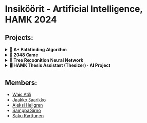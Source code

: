 # Insiköörit - Artificial Intelligence, HAMK 2024

## Projects:

<details>
  <summary><b>📍&nbsp;A* Pathfinding Algorithm</b></summary>
    something cool about the project...

    <a href="./labyrinth/">See the files here</a>
</details>

<details>
  <summary><b>🧩&nbsp;2048 Game</b></summary>
    something cool about the project...

    <a href="./2048/">See the files here</a>
</details>

<details>
  <summary><b>🌲&nbsp;Tree Recognition Neural Network</b></summary>
    something cool about the project...

    <a href="./tree_recognition//">See the files here</a>
</details>

<details>
  <summary><b>🖥️&nbsp;HAMK Thesis Assistant (Thesizer) - AI Project</b></summary>
    something cool about the project...

    <a href="./thesizer/">See the files here</a>
</details>

## Members:

- [Wais Atifi](https://github.com/Waisatifi)
- [Jaakko Saarikko](https://github.com/styxnix)
- [Aleksi Hellgren](https://github.com/AleksiHel)
- [Samppa Sirnö](https://github.com/Samppa72)
- [Saku Karttunen](https://github.com/sakuexe)
